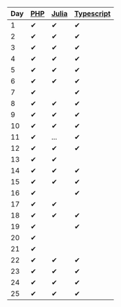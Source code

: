| Day | [PHP](php/src/Aoc/Days) | [Julia](julia/src) | [Typescript](typescript/src/days) |
| --- | --- | ----- | ----- |
| 1   | ✔ | ✔ | ✔ |
| 2   | ✔ | ✔ | ✔ |
| 3   | ✔ | ✔ | ✔ |
| 4   | ✔ | ✔ | ✔ |
| 5   | ✔ | ✔ | ✔ |
| 6   | ✔ | ✔ | ✔ |
| 7   | ✔ |   | ✔ |
| 8   | ✔ | ✔ | ✔ |
| 9   | ✔ | ✔ | ✔ |
| 10  | ✔ | ✔ | ✔ |
| 11  | ✔ | ...  | ✔ |
| 12  | ✔ | ✔ | ✔ |
| 13  | ✔ | ✔ |  |
| 14  | ✔ | ✔ | ✔ |
| 15  | ✔ | ✔  | ✔ |
| 16  | ✔ |   | ✔ |
| 17  | ✔ | ✔ |  |
| 18  | ✔ | ✔ | ✔ |
| 19  | ✔ |   | ✔ |
| 20  | ✔ |   |  |
| 21  | ✔ |   |  |
| 22  | ✔ | ✔ | ✔ |
| 23  | ✔ | ✔ | ✔ |
| 24  | ✔ | ✔ | ✔ |
| 25  | ✔ | ✔ | ✔ |
